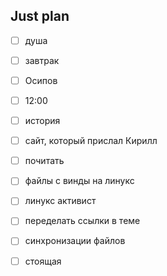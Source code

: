 ## Just plan
- [ ] душа
- [ ] завтрак
- [ ] Осипов
- [ ] 12:00

- [ ] история
- [ ] сайт, который прислал Кирилл
- [ ] почитать
- [ ] файлы с винды на линукс
- [ ] линукс активист 
- [ ] переделать ссылки в теме
- [ ] синхронизации файлов
- [ ] стоящая
